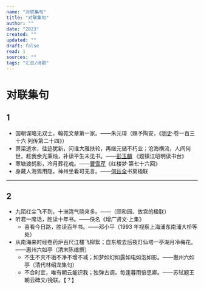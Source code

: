 ```yaml
---
name: "对联集句"
title: "对联集句"
author: ""
date: "2023"
created: ""
updated: ""
draft: false
read: 1
sources: ""
tags: "汇总/诗歌"
---
```


# 对联集句

## 1

- 国朝谋略无双士，翰苑文章第一家。——朱元璋（赐予陶安，《[明史](../book/明史.md)·卷一百三十六 列传第二十四》）
- 萧梁逝水，往迹犹新，问谁大雅扶轮，再继元储不朽业；沧海横流，人间何世，趁我余光秉烛，补读平生未见书。——[彭玉麟](../wiki/彭玉麟.md) 《题镇江昭明读书台》
- 寒塘渡鹤影，冷月葬花魂。——[曹雪芹](../wiki/曹雪芹.md)《红楼梦·第七十六回》
- 身藏人海焉用隐，神州坐看可无言。——[何兹全](../wiki/何兹全.md)书房楹联

---

## 2

- 九陌红尘飞不到，十洲清气晓来多。——（颐和园、故宫的楹联）
- 听君一席话，胜读十年书。——佚名《增广贤文·上集》
  - 喜看今日路，胜读百年书。——邓小平（1993 年视察上海浦东南浦大桥等处）
- 从南海来时经卷药炉百尺江楼飞柳絮；自东坡去后夜灯仙塔一亭湖月冷梅花。 ——惠州六如亭（清末陈维撰）
  - 不生不灭不垢不净不增不减；如梦如幻如露如电如泡如影。——惠州六如亭（清代林绍龙集句）
  - 不合时宜，唯有朝云能识我；独弹古调，每逢暮雨倍思卿。——苏轼题王朝云碑文/挽联。【？】
